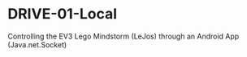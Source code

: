 # DRIVE-01-Local
Controlling the EV3 Lego Mindstorm (LeJos) through an Android App (Java.net.Socket)
